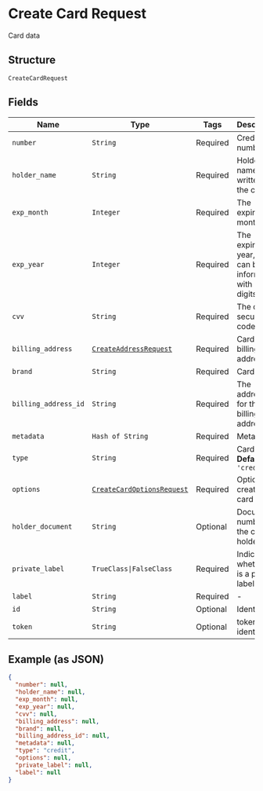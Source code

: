 
# Create Card Request

Card data

## Structure

`CreateCardRequest`

## Fields

| Name | Type | Tags | Description |
|  --- | --- | --- | --- |
| `number` | `String` | Required | Credit card number |
| `holder_name` | `String` | Required | Holder name, as written on the card |
| `exp_month` | `Integer` | Required | The expiration month |
| `exp_year` | `Integer` | Required | The expiration year, that can be informed with 2 or 4 digits |
| `cvv` | `String` | Required | The card's security code |
| `billing_address` | [`CreateAddressRequest`](../../doc/models/create-address-request.md) | Required | Card's billing address |
| `brand` | `String` | Required | Card brand |
| `billing_address_id` | `String` | Required | The address id for the billing address |
| `metadata` | `Hash of String` | Required | Metadata |
| `type` | `String` | Required | Card type<br>**Default**: `'credit'` |
| `options` | [`CreateCardOptionsRequest`](../../doc/models/create-card-options-request.md) | Required | Options for creating the card |
| `holder_document` | `String` | Optional | Document number for the card's holder |
| `private_label` | `TrueClass\|FalseClass` | Required | Indicates whether it is a private label card |
| `label` | `String` | Required | - |
| `id` | `String` | Optional | Identifier |
| `token` | `String` | Optional | token identifier |

## Example (as JSON)

```json
{
  "number": null,
  "holder_name": null,
  "exp_month": null,
  "exp_year": null,
  "cvv": null,
  "billing_address": null,
  "brand": null,
  "billing_address_id": null,
  "metadata": null,
  "type": "credit",
  "options": null,
  "private_label": null,
  "label": null
}
```

